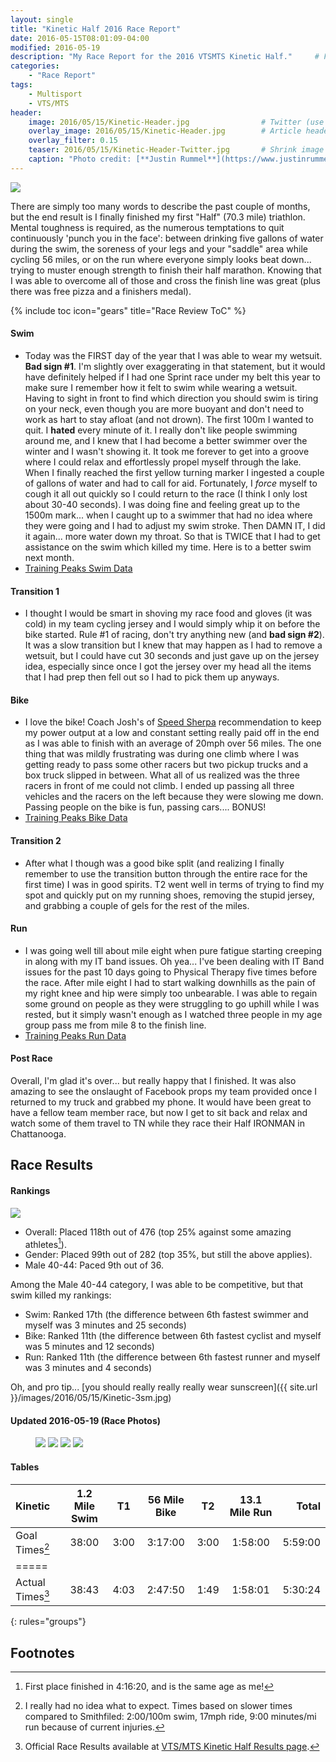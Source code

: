 ```yaml
---
layout: single
title: "Kinetic Half 2016 Race Report"
date: 2016-05-15T08:01:09-04:00
modified: 2016-05-19
description: "My Race Report for the 2016 VTSMTS Kinetic Half." 	# For Twitter, not the Title
categories:
    - "Race Report"
tags:
    - Multisport
    - VTS/MTS
header:
    image: 2016/05/15/Kinetic-Header.jpg				# Twitter (use 'teaser')
    overlay_image: 2016/05/15/Kinetic-Header.jpg		# Article header at 2048x768
    overlay_filter: 0.15
    teaser: 2016/05/15/Kinetic-Header-Twitter.jpg 		# Shrink image to 575 width
    caption: "Photo credit: [**Justin Rummel**](https://www.justinrummel.com)"
---
```


<p class="align-left"><a href="{{ site.url }}/images/2016/05/15/Kinetic-1.jpg"><img src="{{ site.url }}/images/2016/05/15/Kinetic-1sm.jpg" /></a></p>There are simply too many words to describe the past couple of months, but the end result is I finally finished my first "Half" (70.3 mile) triathlon.  Mental toughness is required, as the numerous temptations to quit continuously 'punch you in the face': between drinking five gallons of water during the swim, the soreness of your legs and your "saddle" area while cycling 56 miles, or on the run where everyone simply looks beat down... trying to muster enough strength to finish their half marathon.  Knowing that I was able to overcome all of those and cross the finish line was great (plus there was free pizza and a finishers medal).

{% include toc icon="gears" title="Race Review ToC" %}

#### Swim

- Today was the FIRST day of the year that I was able to wear my wetsuit.  **Bad sign #1**.  I'm slightly over exaggerating in that statement, but it would have definitely helped if I had one Sprint race under my belt this year to make sure I remember how it felt to swim while wearing a wetsuit.  Having to sight in front to find which direction you should swim is tiring on your neck, even though you are more buoyant and don't need to work as hart to stay afloat (and not drown).  The first 100m I wanted to quit.  I **hated** every minute of it.  I really don't like people swimming around me, and I knew that I had become a better swimmer over the winter and I wasn't showing it.  It took me forever to get into a groove where I could relax and effortlessly propel myself through the lake.  When I finally reached the first yellow turning marker I ingested a couple of gallons of water and had to call for aid.  Fortunately, I *force* myself to cough it all out quickly so I could return to the race (I think I only lost about 30-40 seconds).  I was doing fine and feeling great up to the 1500m mark... when I caught up to a swimmer that had no idea where they were going and I had to adjust my swim stroke. Then DAMN IT, I did it again... more water down my throat.  So that is TWICE that I had to get assistance on the swim which killed my time.  Here is to a better swim next month.
- [Training Peaks Swim Data](http://tpks.ws/tWHWC)

#### Transition 1

- I thought I would be smart in shoving my race food and gloves (it was cold) in my team cycling jersey and I would simply whip it on before the bike started.  Rule #1 of racing, don't try anything new (and **bad sign #2**).  It was a slow transition but I knew that may happen as I had to remove a wetsuit, but I could have cut 30 seconds and just gave up on the jersey idea, especially since once I got the jersey over my head all the items that I had prep then fell out so I had to pick them up anyways.

#### Bike

- I love the bike!  Coach Josh's of [Speed Sherpa](http://www.speedsherpa.com/) recommendation to keep my power output at a low and constant setting really paid off in the end as I was able to finish with an average of 20mph over 56 miles.  The one thing that was mildly frustrating was during one climb where I was getting ready to pass some other racers but two pickup trucks and a box truck slipped in between.  What all of us realized was the three racers in front of me could not climb.  I ended up passing all three vehicles and the racers on the left because they were slowing me down.  Passing people on the bike is fun, passing cars.... BONUS!
- [Training Peaks Bike Data](http://tpks.ws/buHTE)

#### Transition 2

- After what I though was a good bike split (and realizing I finally remember to use the transition button through the entire race for the first time) I was in good spirits.  T2 went well in terms of trying to find my spot and quickly put on my running shoes, removing the stupid jersey, and grabbing a couple of gels for the rest of the miles.

#### Run

- I was going well till about mile eight when pure fatigue starting creeping in along with my IT band issues.  Oh yea... I've been dealing with IT Band issues for the past 10 days going to Physical Therapy five times before the race.  After mile eight I had to start walking downhills as the pain of my right knee and hip were simply too unbearable.  I was able to regain some ground on people as they were struggling to go uphill while I was rested, but it simply wasn't enough as I watched three people in my age group pass me from mile 8 to the finish line.
- [Training Peaks Run Data](http://tpks.ws/m6jab)

#### Post Race

Overall, I'm glad it's over... but really happy that I finished.  It was also amazing to see the onslaught of Facebook props my team provided once I returned to my truck and grabbed my phone.  It would have been great to have a fellow team member race, but now I get to sit back and relax and watch some of them travel to TN while they race their Half IRONMAN in Chattanooga.

Race Results
---

#### Rankings

<p class="align-right"><a href="{{ site.url }}/images/2016/05/15/Kinetic-2.jpg"><img src="{{ site.url }}/images/2016/05/15/Kinetic-2sm.jpg" /></a></p>

- Overall: Placed 118th out of 476 (top 25% against some amazing athletes[^1]).
- Gender: Placed 99th out of 282 (top 35%, but still the above applies).
- Male 40-44: Paced 9th out of 36.

Among the Male 40-44 category, I was able to be competitive, but that swim killed my rankings:

- Swim: Ranked 17th (the difference between 6th fastest swimmer and myself was 3 minutes and 25 seconds)
- Bike: Ranked 11th (the difference between 6th fastest cyclist and myself was 5 minutes and 12 seconds)
- Run: Ranked 11th (the difference between 6th fastest runner and myself was 3 minutes and 4 seconds)

Oh, and pro tip... [you should really really really wear sunscreen]({{ site.url }}/images/2016/05/15/Kinetic-3sm.jpg)



#### Updated 2016-05-19 (Race Photos)

<figure class="fourth">
<a href="{{ site.url }}/images/2016/05/15/PRO-Kinetic-1.jpg"><img src="{{ site.url }}/images/2016/05/15/PRO-Kinetic-sm-1.jpg" /></a>
<a href="{{ site.url }}/images/2016/05/15/PRO-Kinetic-2.jpg"><img src="{{ site.url }}/images/2016/05/15/PRO-Kinetic-sm-2.jpg" /></a>
<a href="{{ site.url }}/images/2016/05/15/PRO-Kinetic-3.jpg"><img src="{{ site.url }}/images/2016/05/15/PRO-Kinetic-sm-3.jpg" /></a>
<a href="{{ site.url }}/images/2016/05/15/PRO-Kinetic-4.jpg"><img src="{{ site.url }}/images/2016/05/15/PRO-Kinetic-sm-4.jpg" /></a>
</figure>


#### Tables

| Kinetic            | 1.2 Mile Swim | T1   | 56 Mile Bike  | T2   | 13.1 Mile Run   | Total   |
|:-------------------|:-------------:|:----:|:-------------:|:----:|:---------------:|--------:|
| Goal Times[^2]     | 38:00         | 3:00 | 3:17:00       | 3:00 | 1:58:00         | 5:59:00 |
|=====
| Actual Times[^3]   | 38:43         | 4:03 | 2:47:50       | 1:49 | 1:58:01         | 5:30:24 |
{: rules="groups"}


Footnotes
---

[^1]: First place finished in 4:16:20, and is the same age as me!
[^2]: I really had no idea what to expect.  Times based on slower times compared to Smithfiled: 2:00/100m swim, 17mph ride, 9:00 minutes/mi run because of current injuries.
[^3]: Official Race Results available at [VTS/MTS Kinetic Half Results page][kinetic_results].

[kinetic_results]: http://www.vtsmts.com/2016-results/kinetichalfoverall/
